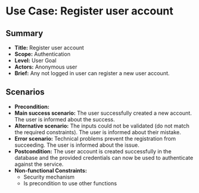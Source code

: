 # Use Case: Register user account

## Summary

- **Title:** Register user account
- **Scope:** Authentication
- **Level:** User Goal
- **Actors:** Anonymous user
- **Brief:** Any not logged in user can register a new user account.

## Scenarios

- **Precondition:**
- **Main success scenario:** The user successfully created a new account. The user is informed about the success.
- **Alternative scenario:** The inputs could not be validated (do not match the required constraints). The user is informed about their mistake.
- **Error scenario:** Technical problems prevent the registration from succeeding. The user is informed about the issue.
- **Postcondition:** The user account is created successfully in the database and the provided credentials can now be used to authenticate against the service.
- **Non-functional Constraints:**
  - Security mechanism
  - Is precondition to use other functions
